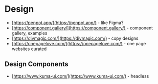 # Design

- [https://penpot.app/](https://penpot.app/) - like Figma?
- [https://component.gallery/](https://component.gallery/) - component gallery, examples
- [https://divmagic.com/](https://divmagic.com/) - copy designs
- [https://onepagelove.com/](https://onepagelove.com/) - one page websites curated

## Design Components

- [https://www.kuma-ui.com/](https://www.kuma-ui.com/) - headless
